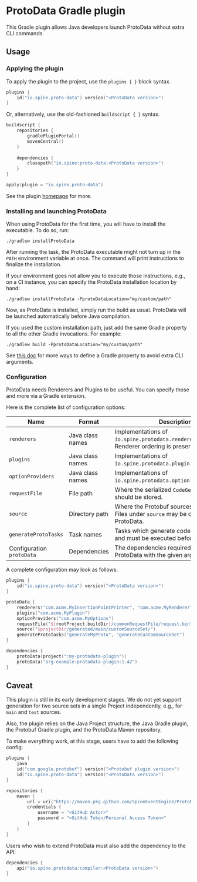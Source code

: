 # ProtoData Gradle plugin

This Gradle plugin allows Java developers launch ProtoData without extra CLI commands.

## Usage

### Applying the plugin

To apply the plugin to the project, use the `plugins { }` block syntax.

```kotlin
plugins {
    id("io.spine.proto-data") version("<ProtoData version>")
}
```

Or, alternatively, use the old-fashioned `buildscript { }` syntax.

```kotlin
buildscript {
    repositories {
        gradlePluginPortal()
        mavenCentral()
    }
    
    dependencies {
        classpath("io.spine:proto-data:<ProtoData version>")
    }
}

apply(plugin = "io.spine.proto-data")
```

See the plugin [homepage](https://plugins.gradle.org/plugin/io.spine.proto-data) for more.

### Installing and launching ProtoData

When using ProtoData for the first time, you will have to install the executable.
To do so, run:
```
./gradlew installProtoData
```
After running the task, the ProtoData executable might not turn up in the `PATH` environment
variable at once. The command will print instructions to finalize the installation.

If your environment goes not allow you to execute those instructions, e.g., on a CI instance, you
can specify the ProtoData installation location by hand:
```
./gradlew installProtoData -PprotoDataLocation="my/custom/path"
```

Now, as ProtoData is installed, simply run the build as usual. ProtoData will be launched
automatically before Java compilation.

If you used the custom installation path, just add the same Gradle property to all the other Gradle
invocations. For example:
```
./gradlew build -PprotoDataLocation="my/custom/path"
```

See [this doc](https://docs.gradle.org/current/userguide/build_environment.html#sec:gradle_configuration_properties)
for more ways to define a Gradle property to avoid extra CLI arguments.

### Configuration

ProtoData needs Renderers and Plugins to be useful. You can specify those and more via a Gradle
extension.

Here is the complete list of configuration options:

Name | Format | Description | Default value
--- | --- | --- | ---
`renderers` | Java class names | Implementations of `io.spine.protodata.renderer.Renderer`. Renderer ordering is preserved. | N/A
`plugins` | Java class names | Implementations of `io.spine.protodata.plugin.Plugin`. | N/A
`optionProviders` | Java class names | Implementations of `io.spine.protodata.option.OptionProvider`. | N/A
`requestFile` | File path | Where the serialized `CodeGeneratorRequest` should be stored. | A file under the `build` dir.
`source` | Directory path | Where the Protobuf sources are located. Files under `source` may be overridden by ProtoData. | `"$projectDir/generated/main/java"`
`generateProtoTasks` | Task names | Tasks which generate code from Protobuf and must be executed before ProtoData. | `"generateProto"`
Configuration `protoData` | Dependencies | The dependencies required to launch ProtoData with the given args. | N/A

A complete configuration may look as follows:
```kotlin
plugins {
    id("io.spine.proto-data") version("<ProtoData version>")
}

protoData {
    renderers("com.acme.MyInsertionPointPrinter", "com.acme.MyRenderer", "org.example.Renderer")
    plugins("com.acme.MyPlugin")
    optionProviders("com.acme.MyOptions")
    requestFile("${rootProject.buildDir}/commonRequestFile/request.bin")
    source("$projectDir/generated/main/customSourceSet/")
    generateProtoTasks("generateMyProto", "generateCustomSourceSet")
}

dependencies {
    protoData(project(":my-protodata-plugin"))
    protoData("org.example:protodata-plugin:1.42")
}

```

## Caveat

This plugin is still in its early development stages.
We do not yet support generation for two source sets in a single Project independently, e.g., for
`main` and `test` sources.

Also, the plugin relies on the Java Project structure, the Java Gradle plugin, the Protobuf Gradle
plugin, and the ProtoData Maven repository.

To make everything work, at this stage, users have to add the following config:

```kotlin
plugins {
    java
    id("com.google.protobuf") version("<Protobuf plugin version>")
    id("io.spine.proto-data") version("<ProtoData version>")
}

repositories {
    maven {
        url = uri("https://maven.pkg.github.com/SpineEventEngine/ProtoData")
        credentials {
            username = "<GitHub Actor>"
            password = "<GitHub Token/Personal Access Token>"
        }
    }
}
```

Users who wish to extend ProtoData must also add the dependency to the API:
```kotlin
dependencies {
    api("io.spine.protodata:compiler:<ProtoData version>")
}
```
